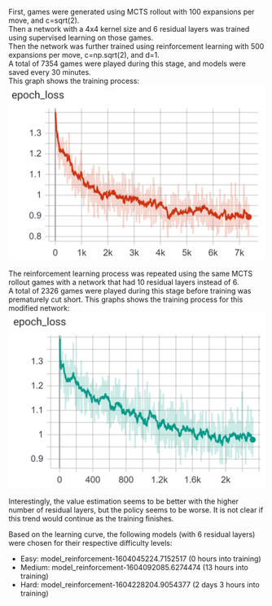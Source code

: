 First, games were generated using MCTS rollout with 100 expansions per move, and c=sqrt(2).  
Then a network with a 4x4 kernel size and 6 residual layers was trained using supervised learning on those games.  
Then the network was further trained using reinforcement learning with 500 expansions per move, c=np.sqrt(2), and d=1.  
A total of 7354 games were played during this stage, and models were saved every 30 minutes.  
This graph shows the training process:  
![Epoch Loss with 6 Residual Layers](/training/Othello/logs/training_process_4x4_6.png)  

The reinforcement learning process was repeated using the same MCTS rollout games with a network that had 10 residual layers instead of 6.  
A total of 2326 games were played during this stage before training was prematurely cut short.
This graphs shows the training process for this modified network:
![Epoch Loss with 10 Residual Layers](/training/Othello/logs/training_process_4x4_10.png)  

Interestingly, the value estimation seems to be better with the higher number of residual layers, but the policy seems to be worse.
It is not clear if this trend would continue as the training finishes.

Based on the learning curve, the following models (with 6 residual layers) were chosen for their respective difficulty levels:  
- Easy: model_reinforcement-1604045224.7152517 (0 hours into training)  
- Medium: model_reinforcement-1604092085.6274474 (13 hours into training)  
- Hard: model_reinforcement-1604228204.9054377 (2 days 3 hours into training)  
